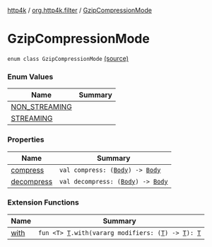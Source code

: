 [http4k](../../index.md) / [org.http4k.filter](../index.md) / [GzipCompressionMode](./index.md)

# GzipCompressionMode

`enum class GzipCompressionMode` [(source)](https://github.com/http4k/http4k/blob/master/http4k-core/src/main/kotlin/org/http4k/filter/ext.kt#L14)

### Enum Values

| Name | Summary |
|---|---|
| [NON_STREAMING](-n-o-n_-s-t-r-e-a-m-i-n-g.md) |  |
| [STREAMING](-s-t-r-e-a-m-i-n-g.md) |  |

### Properties

| Name | Summary |
|---|---|
| [compress](compress.md) | `val compress: (`[`Body`](../../org.http4k.core/-body/index.md)`) -> `[`Body`](../../org.http4k.core/-body/index.md) |
| [decompress](decompress.md) | `val decompress: (`[`Body`](../../org.http4k.core/-body/index.md)`) -> `[`Body`](../../org.http4k.core/-body/index.md) |

### Extension Functions

| Name | Summary |
|---|---|
| [with](../../org.http4k.core/with.md) | `fun <T> `[`T`](../../org.http4k.core/with.md#T)`.with(vararg modifiers: (`[`T`](../../org.http4k.core/with.md#T)`) -> `[`T`](../../org.http4k.core/with.md#T)`): `[`T`](../../org.http4k.core/with.md#T) |
